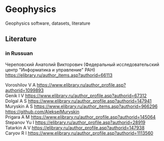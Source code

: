 # Geophysics
Geophysics software, datasets, literature



## Literature
### in Russuan 
Череповский Анатолий Викторович (Федеральный исследовательский центр "Информатика и управление" РАН)         
https://elibrary.ru/author_items.asp?authorid=66113         


Voroshilov V A https://www.elibrary.ru/author_profile.asp?authorid=1099893         
Genik I V https://www.elibrary.ru/author_profile.asp?authorid=67312             
Dolgal A S https://www.elibrary.ru/author_profile.asp?authorid=147941                
Muryskin A S https://www.elibrary.ru/author_items.asp?authorid=966296  https://github.com/AlekseiMuryskin             
Prigara A M https://www.elibrary.ru/author_profile.asp?authorid=145064                     
Stepanov Yu I https://elibrary.ru/author_profile.asp?authorid=28919                      
Tatarkin A V https://elibrary.ru/author_profile.asp?authorid=147938                   
Caryov R I https://www.elibrary.ru/author_profile.asp?authorid=1113560              




